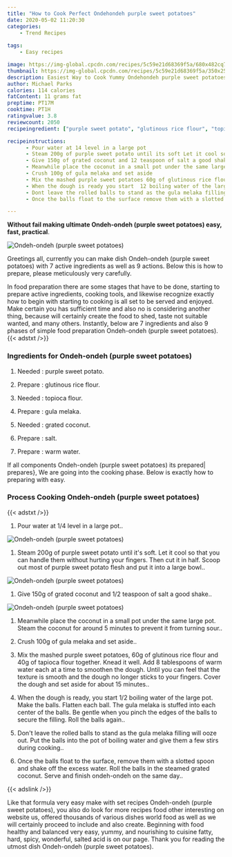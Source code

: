 ```yaml
---
title: "How to Cook Perfect Ondehondeh purple sweet potatoes"
date: 2020-05-02 11:20:30
categories:
    - Trend Recipes
    
tags:
    - Easy recipes

image: https://img-global.cpcdn.com/recipes/5c59e21d68369f5a/680x482cq70/ondeh-ondeh-purple-sweet-potatoes-recipe-main-photo.jpg
thumbnail: https://img-global.cpcdn.com/recipes/5c59e21d68369f5a/350x250cq70/ondeh-ondeh-purple-sweet-potatoes-recipe-main-photo.jpg
description: Easiest Way to Cook Yummy Ondehondeh purple sweet potatoes with 7 ingredients and 9 stages of easy cooking.
author: Michael Parks
calories: 114 calories
fatContent: 11 grams fat
preptime: PT17M
cooktime: PT1H
ratingvalue: 3.8
reviewcount: 2050
recipeingredient: ["purple sweet potato", "glutinous rice flour", "topioca flour", "gula melaka", "grated coconut", "salt", "warm water"]

recipeinstructions: 
      - Pour water at 14 level in a large pot 
      - Steam 200g of purple sweet potato until its soft Let it cool so that you can handle them without hurting your fingers Then cut it in half Scoop out most of purple sweet potato flesh and put it into a large bowl 
      - Give 150g of grated coconut and 12 teaspoon of salt a good shake 
      - Meanwhile place the coconut in a small pot under the same large pot Steam the coconut for around 5 minutes to prevent it from turning sour 
      - Crush 100g of gula melaka and set aside 
      - Mix the mashed purple sweet potatoes 60g of glutinous rice flour and 40g of tapioca flour together Knead it well Add 8 tablespoons of warm water each at a time to smoothen the dough Until you can feel that the texture is smooth and the dough no longer sticks to your fingers Cover the dough and set aside for about 15 minutes 
      - When the dough is ready you start  12 boiling water of the large potMake the balls Flatten each ball The gula melaka is stuffed into each center of the balls Be gentle when you pinch the edges of the balls to secure the filling Roll the balls again 
      - Dont leave the rolled balls to stand as the gula melaka filling will ooze out Put the balls into the pot of boiling water and give them a few stirs during cooking 
      - Once the balls float to the surface remove them with a slotted spoon and shake off the excess water Roll the balls in the steamed grated coconutServe and finish ondehondeh on the same day

---
```




**Without fail making ultimate Ondeh-ondeh (purple sweet potatoes) easy, fast, practical**. 


![Ondeh-ondeh (purple sweet potatoes)](https://img-global.cpcdn.com/recipes/5c59e21d68369f5a/680x482cq70/ondeh-ondeh-purple-sweet-potatoes-recipe-main-photo.jpg "Ondeh-ondeh (purple sweet potatoes)")




Greetings all, currently you can make dish Ondeh-ondeh (purple sweet potatoes) with 7 active ingredients as well as 9 actions. Below this is how to prepare, please meticulously very carefully.

In food preparation there are some stages that have to be done, starting to prepare active ingredients, cooking tools, and likewise recognize exactly how to begin with starting to cooking is all set to be served and enjoyed. Make certain you has sufficient time and also no is considering another thing, because will certainly create the food to shed, taste not suitable wanted, and many others. Instantly, below are 7 ingredients and also 9 phases of simple food preparation Ondeh-ondeh (purple sweet potatoes).
{{< adstxt />}}

### Ingredients for Ondeh-ondeh (purple sweet potatoes)


1. Needed  : purple sweet potato.

1. Prepare  : glutinous rice flour.

1. Needed  : topioca flour.

1. Prepare  : gula melaka.

1. Needed  : grated coconut.

1. Prepare  : salt.

1. Prepare  : warm water.



If all components Ondeh-ondeh (purple sweet potatoes) its prepared| prepares}, We are going into the cooking phase. Below is exactly how to preparing with easy.

### Process Cooking Ondeh-ondeh (purple sweet potatoes)

{{< adstxt />}}


1. Pour water at 1/4 level in a large pot..



![Ondeh-ondeh (purple sweet potatoes)](https://img-global.cpcdn.com/steps/a9e038a5ae7030f5/160x128cq70/ondeh-ondeh-purple-sweet-potatoes-recipe-step-1-photo.jpg" "Ondeh-ondeh (purple sweet potatoes)")



1. Steam 200g of purple sweet potato until it&#39;s soft. 
Let it cool so that you can handle them without hurting your fingers. 
Then cut it in half. 
Scoop out most of purple sweet potato flesh and put it into a large bowl..



![Ondeh-ondeh (purple sweet potatoes)](https://img-global.cpcdn.com/steps/81be6db4d3de46b2/160x128cq70/ondeh-ondeh-purple-sweet-potatoes-recipe-step-2-photo.jpg" "Ondeh-ondeh (purple sweet potatoes)")



1. Give 150g of grated coconut and 1/2 teaspoon of salt a good shake..



![Ondeh-ondeh (purple sweet potatoes)](https://img-global.cpcdn.com/steps/97a178a4a47e20cc/160x128cq70/ondeh-ondeh-purple-sweet-potatoes-recipe-step-3-photo.jpg" "Ondeh-ondeh (purple sweet potatoes)")



1. Meanwhile place the coconut in a small pot under the same large pot. 
Steam the coconut for around 5 minutes to prevent it from turning sour..



1. Crush 100g of gula melaka and set aside..



1. Mix the mashed purple sweet potatoes, 60g of glutinous rice flour and 40g of tapioca flour together. 
Knead it well. 
Add 8 tablespoons of warm water each at a time to smoothen the dough. 
Until you can feel that the texture is smooth and the dough no longer sticks to your fingers. 
Cover the dough and set aside for about 15 minutes..



1. When the dough is ready, you start  1/2 boiling water of the large pot.
Make the balls. 
Flatten each ball. 
The gula melaka is stuffed into each center of the balls. 
Be gentle when you pinch the edges of the balls to secure the filling. 
Roll the balls again..



1. Don&#39;t leave the rolled balls to stand as the gula melaka filling will ooze out. 
Put the balls into the pot of boiling water and give them a few stirs during cooking..



1. Once the balls float to the surface, remove them with a slotted spoon and shake off the excess water. 
Roll the balls in the steamed grated coconut.
Serve and finish ondeh-ondeh on the same day..





{{< adslink />}}

Like that formula very easy make with set recipes Ondeh-ondeh (purple sweet potatoes), you also do look for more recipes food other interesting on website us, offered thousands of various dishes world food as well as we will certainly proceed to include and also create. Beginning with food healthy and balanced very easy, yummy, and nourishing to cuisine fatty, hard, spicy, wonderful, salted acid is on our page. Thank you for reading the utmost dish Ondeh-ondeh (purple sweet potatoes).
